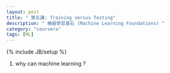 ```yaml
---
layout: post
title: " 第五講: Training versus Testing"
description: " 機器學習基石 (Machine Learning Foundations) "
category: "coursera"
tags: [ML]
---
```

{% include JB/setup %}

1. why can machine learning ?
